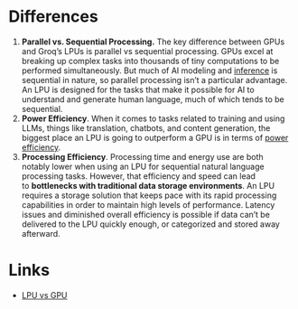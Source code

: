 # Differences
1. **Parallel vs. Sequential Processing.** The key difference between GPUs and Groq’s LPUs is parallel vs sequential processing. GPUs excel at breaking up complex tasks into thousands of tiny computations to be performed simultaneously. But much of AI modeling and [inference](https://www.purestorage.com/knowledge/what-is-ai-inference.html) is sequential in nature, so parallel processing isn’t a particular advantage. An LPU is designed for the tasks that make it possible for AI to understand and generate human language, much of which tends to be sequential.
2. **Power Efficiency**. When it comes to tasks related to training and using LLMs, things like translation, chatbots, and content generation, the biggest place an LPU is going to outperform a GPU is in terms of [power efficiency](https://blog.purestorage.com/purely-educational/5-ways-to-reduce-your-ai-energy-footprint/).
3. **Processing Efficiency**. Processing time and energy use are both notably lower when using an LPU for sequential natural language processing tasks. However, that efficiency and speed can lead to **bottlenecks with traditional data storage environments**. An LPU requires a storage solution that keeps pace with its rapid processing capabilities in order to maintain high levels of performance. Latency issues and diminished overall efficiency is possible if data can’t be delivered to the LPU quickly enough, or categorized and stored away afterward.

# Links
* [LPU vs GPU ](https://blog.purestorage.com/purely-educational/lpu-vs-gpu-whats-the-difference/)
